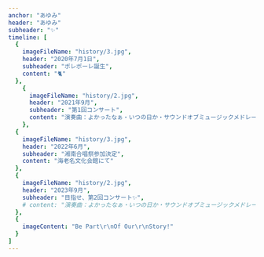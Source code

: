 ```yaml
---
anchor: "あゆみ"
header: "あゆみ"
subheader: "✨"
timeline: [
  {
    imageFileName: "history/3.jpg",
    header: "2020年7月1日",
    subheader: "ポレポーレ誕生",
    content: "🐈"
  },
    {
      imageFileName: "history/2.jpg",
      header: "2021年9月",
      subheader: "第1回コンサート",
      content: "演奏曲：よかったなぁ・いつの日か・サウンドオブミュージックメドレー他"
    },
  {
    imageFileName: "history/3.jpg",
    header: "2022年6月",
    subheader: "湘南合唱祭参加決定",
    content: "海老名文化会館にて"
  },
  {
    imageFileName: "history/2.jpg",
    header: "2023年9月",
    subheader: "目指せ、第2回コンサート✨",
    # content: "演奏曲：よかったなぁ・いつの日か・サウンドオブミュージックメドレー他"
  },
  {
    imageContent: "Be Part\r\nOf Our\r\nStory!"
  }
]
---
```

